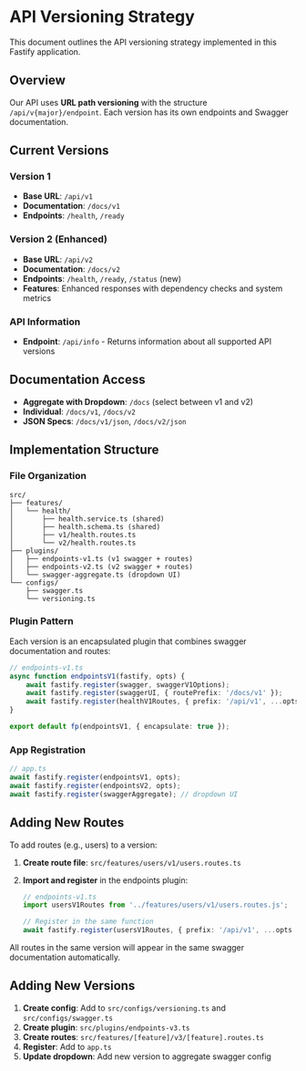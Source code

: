 # API Versioning Strategy

This document outlines the API versioning strategy implemented in this Fastify application.

## Overview

Our API uses **URL path versioning** with the structure `/api/v{major}/endpoint`. Each version has its own endpoints and Swagger documentation.

## Current Versions

### Version 1

- **Base URL**: `/api/v1`
- **Documentation**: `/docs/v1`
- **Endpoints**: `/health`, `/ready`

### Version 2 (Enhanced)

- **Base URL**: `/api/v2`
- **Documentation**: `/docs/v2`
- **Endpoints**: `/health`, `/ready`, `/status` (new)
- **Features**: Enhanced responses with dependency checks and system metrics

### API Information

- **Endpoint**: `/api/info` - Returns information about all supported API versions

## Documentation Access

- **Aggregate with Dropdown**: `/docs` (select between v1 and v2)
- **Individual**: `/docs/v1`, `/docs/v2`
- **JSON Specs**: `/docs/v1/json`, `/docs/v2/json`

## Implementation Structure

### File Organization

```
src/
├── features/
│   └── health/
│       ├── health.service.ts (shared)
│       ├── health.schema.ts (shared)
│       ├── v1/health.routes.ts
│       └── v2/health.routes.ts
├── plugins/
│   ├── endpoints-v1.ts (v1 swagger + routes)
│   ├── endpoints-v2.ts (v2 swagger + routes)
│   └── swagger-aggregate.ts (dropdown UI)
└── configs/
    ├── swagger.ts
    └── versioning.ts
```

### Plugin Pattern

Each version is an encapsulated plugin that combines swagger documentation and routes:

```typescript
// endpoints-v1.ts
async function endpointsV1(fastify, opts) {
	await fastify.register(swagger, swaggerV1Options);
	await fastify.register(swaggerUI, { routePrefix: '/docs/v1' });
	await fastify.register(healthV1Routes, { prefix: '/api/v1', ...opts });
}

export default fp(endpointsV1, { encapsulate: true });
```

### App Registration

```typescript
// app.ts
await fastify.register(endpointsV1, opts);
await fastify.register(endpointsV2, opts);
await fastify.register(swaggerAggregate); // dropdown UI
```

## Adding New Routes

To add routes (e.g., users) to a version:

1. **Create route file**: `src/features/users/v1/users.routes.ts`
2. **Import and register** in the endpoints plugin:

   ```typescript
   // endpoints-v1.ts
   import usersV1Routes from '../features/users/v1/users.routes.js';

   // Register in the same function
   await fastify.register(usersV1Routes, { prefix: '/api/v1', ...opts });
   ```

All routes in the same version will appear in the same swagger documentation automatically.

## Adding New Versions

1. **Create config**: Add to `src/configs/versioning.ts` and `src/configs/swagger.ts`
2. **Create plugin**: `src/plugins/endpoints-v3.ts`
3. **Create routes**: `src/features/[feature]/v3/[feature].routes.ts`
4. **Register**: Add to `app.ts`
5. **Update dropdown**: Add new version to aggregate swagger config

